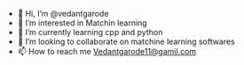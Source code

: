 - 👋 Hi, I’m @vedantgarode
- 👀 I’m interested in Matchin learning
- 🌱 I’m currently learning cpp and python
- 💞️ I’m looking to collaborate on matchine learning softwares
- 📫 How to reach me Vedantgarode11@gamil.com

<!---
vedantgarode/vedantgarode is a ✨ special ✨ repository because its `README.md` (this file) appears on your GitHub profile.
You can click the Preview link to take a look at your changes.
--->
